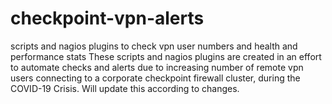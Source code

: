 # checkpoint-vpn-alerts
scripts and nagios plugins to check vpn user numbers and health and performance stats
These scripts and nagios plugins are created in an effort to automate checks and alerts due to increasing number of remote vpn users connecting to a corporate checkpoint firewall cluster, during the COVID-19 Crisis.
Will update this according to changes.
